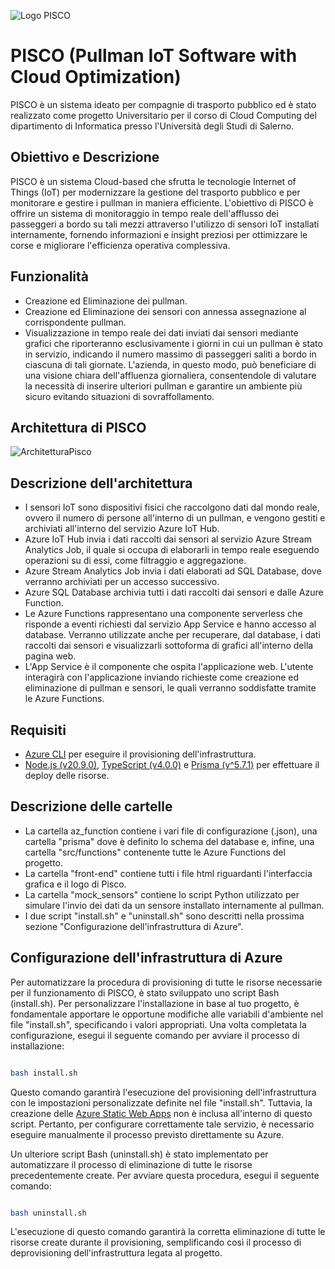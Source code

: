 ![Logo PISCO](https://github.com/AngeloSantangelo/PISCO/assets/115495018/e7e96419-f808-49ae-afc9-19542b2db25d)

# PISCO (Pullman IoT Software with Cloud Optimization)
PISCO è un sistema ideato per compagnie di trasporto pubblico ed è stato realizzato come progetto Universitario per il corso di Cloud Computing del dipartimento di Informatica presso l'Università degli Studi di Salerno.
## Obiettivo e Descrizione
PISCO è un sistema Cloud-based che sfrutta le tecnologie Internet of Things (IoT) per modernizzare la gestione del trasporto pubblico e per monitorare e gestire i pullman in maniera efficiente. L'obiettivo di PISCO è offrire un sistema di monitoraggio in tempo reale dell'afflusso dei passeggeri a bordo su tali mezzi attraverso l'utilizzo di sensori IoT installati internamente, fornendo informazioni e insight preziosi per ottimizzare le corse e migliorare l'efficienza operativa complessiva.
## Funzionalità
- Creazione ed Eliminazione dei pullman.
- Creazione ed Eliminazione dei sensori con annessa assegnazione al corrispondente pullman.
- Visualizzazione in tempo reale dei dati inviati dai sensori mediante grafici che riporteranno esclusivamente i giorni in cui un pullman è stato in servizio, indicando il numero massimo di passeggeri saliti a bordo in ciascuna di tali giornate. L'azienda, in questo modo, può beneficiare di una visione chiara dell'affluenza giornaliera, consentendole di valutare la necessità di inserire ulteriori pullman e garantire un ambiente più sicuro evitando situazioni di sovraffollamento.
## Architettura di PISCO
![ArchitetturaPisco](https://github.com/AngeloSantangelo/PISCO/assets/115495018/dc2c85c2-254c-49e6-a5ca-348ecb81a920)
## Descrizione dell'architettura
- I sensori IoT sono dispositivi fisici che raccolgono dati dal mondo reale, ovvero il numero di persone all'interno di un pullman, e vengono gestiti e archiviati all'interno del servizio Azure IoT Hub.
- Azure IoT Hub invia i dati raccolti dai sensori al servizio Azure Stream Analytics Job, il quale si occupa di elaborarli in tempo reale eseguendo operazioni su di essi, come filtraggio e aggregazione.
- Azure Stream Analytics Job invia i dati elaborati ad SQL Database, dove verranno archiviati per un accesso successivo.
- Azure SQL Database archivia tutti i dati raccolti dai sensori e dalle Azure Function.
- Le Azure Functions rappresentano una componente serverless che risponde a eventi richiesti dal servizio App Service e hanno accesso al database. Verranno utilizzate anche per recuperare, dal database, i dati raccolti dai sensori e visualizzarli sottoforma di grafici all'interno della pagina web. 
- L'App Service è il componente che ospita l'applicazione web. L'utente interagirà con l'applicazione inviando richieste come creazione ed eliminazione di pullman e sensori, le quali verranno soddisfatte tramite le Azure Functions.
## Requisiti
- [Azure CLI](https://learn.microsoft.com/en-us/cli/azure/install-azure-cli) per eseguire il provisioning dell'infrastruttura.
- [Node.js (v20.9.0)](https://radixweb.com/blog/installing-npm-and-nodejs-on-windows-and-mac), [TypeScript (v4.0.0)](https://www.typescriptlang.org/download#:~:text=across%20different%20machines.-,via%20npm,latest%20version%20(currently%205.3).) e [Prisma (v^5.7.1)](https://www.prisma.io/docs/getting-started/quickstart) per effettuare il deploy delle risorse.
## Descrizione delle cartelle
- La cartella az_function contiene i vari file di configurazione (.json), una cartella "prisma" dove è definito lo schema del database e, infine, una cartella "src/functions" contenente tutte le Azure Functions del progetto.
- La cartella "front-end" contiene tutti i file html riguardanti l'interfaccia grafica e il logo di Pisco.
- La cartella "mock_sensors" contiene lo script Python utilizzato per simulare l'invio dei dati da un sensore installato internamente al pullman.
- I due script "install.sh" e "uninstall.sh" sono descritti nella prossima sezione "Configurazione dell'infrastruttura di Azure".
## Configurazione dell'infrastruttura di Azure
Per automatizzare la procedura di provisioning di tutte le risorse necessarie per il funzionamento di PISCO, è stato sviluppato uno script Bash (install.sh). Per personalizzare l'installazione in base al tuo progetto, è fondamentale apportare le opportune modifiche alle variabili d'ambiente nel file "install.sh", specificando i valori appropriati. Una volta completata la configurazione, esegui il seguente comando per avviare il processo di installazione:
```bash

bash install.sh

```
Questo comando garantirà l'esecuzione del provisioning dell'infrastruttura con le impostazioni personalizzate definite nel file "install.sh". Tuttavia, la creazione delle [Azure Static Web Apps](https://learn.microsoft.com/en-us/azure/static-web-apps/get-started-portal?tabs=vanilla-javascript&pivots=github) non è inclusa all'interno di questo script. Pertanto, per configurare correttamente tale servizio, è necessario eseguire manualmente il processo previsto direttamente su Azure.


Un ulteriore script Bash (uninstall.sh) è stato implementato per automatizzare il processo di eliminazione di tutte le risorse precedentemente create. Per avviare questa procedura, esegui il seguente comando:
```bash

bash uninstall.sh

```
L'esecuzione di questo comando garantirà la corretta eliminazione di tutte le risorse create durante il provisioning, semplificando così il processo di deprovisioning dell'infrastruttura legata al progetto.
